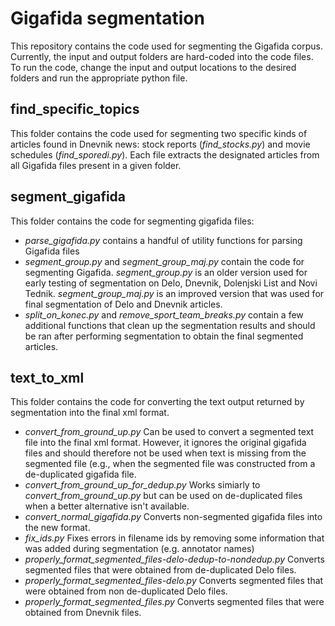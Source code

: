 # Gigafida segmentation

This repository contains the code used for segmenting the Gigafida corpus. Currently, the input and output folders are hard-coded into the code files. To run the code, change the input and output locations to the desired folders and run the appropriate python file.

## find_specific_topics

This folder contains the code used for segmenting two specific kinds of articles found in Dnevnik news: stock reports (*find_stocks.py*) and movie schedules (*find_sporedi.py*). Each file extracts the designated articles from all Gigafida files present in a given folder.

## segment_gigafida

This folder contains the code for segmenting gigafida files:

* *parse_gigafida.py* contains a handful of utility functions for parsing Gigafida files
* *segment_group.py* and *segment_group_maj.py* contain the code for segmenting Gigafida. *segment_group.py* is an older version used for early testing of segmentation on Delo, Dnevnik, Dolenjski List and Novi Tednik. *segment_group_maj.py* is an improved version that was used for final segmentation of Delo and Dnevnik articles.
* *split_on_konec.py* and *remove_sport_team_breaks.py* contain a few additional functions that clean up the segmentation results and should be ran after performing segmentation to obtain the final segmented articles.

## text_to_xml

This folder contains the code for converting the text output returned by segmentation into the final xml format.

* *convert_from_ground_up.py* Can be used to convert a segmented text file into the final xml format. However, it ignores the original gigafida files and should therefore not be used when text is missing from the segmented file (e.g., when the segmented file was constructed from a de-duplicated gigafida file.
* *convert_from_ground_up_for_dedup.py* Works simiarly to *convert_from_ground_up.py* but can be used on de-duplicated files when a better alternative isn't available.
* *convert_normal_gigafida.py* Converts non-segmented gigafida files into the new format.
* *fix_ids.py* Fixes errors in filename ids by removing some information that was added during segmentation (e.g. annotator names)
* *properly_format_segmented_files-delo-dedup-to-nondedup.py* Converts segmented files that were obtained from de-duplicated Delo files.
* *properly_format_segmented_files-delo.py* Converts segmented files that were obtained from non de-duplicated Delo files.
* *properly_format_segmented_files.py* Converts segmented files that were obtained from Dnevnik files.